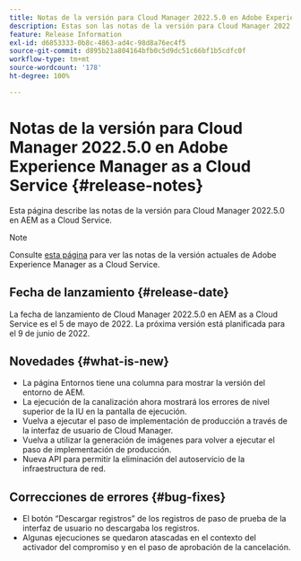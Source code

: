 ```yaml
---
title: Notas de la versión para Cloud Manager 2022.5.0 en Adobe Experience Manager as a Cloud Service
description: Estas son las notas de la versión para Cloud Manager 2022.5.0 en AEM as a Cloud Service.
feature: Release Information
exl-id: d6853333-0b8c-4863-ad4c-98d8a76ec4f5
source-git-commit: d895b21a804164bfb0c5d9dc51c66bf1b5cdfc0f
workflow-type: tm+mt
source-wordcount: '178'
ht-degree: 100%

---
```


# Notas de la versión para Cloud Manager 2022.5.0 en Adobe Experience Manager as a Cloud Service {#release-notes}

Esta página describe las notas de la versión para Cloud Manager 2022.5.0 en AEM as a Cloud Service.

>[!NOTE]
>
>Consulte [esta página](/help/release-notes/release-notes-cloud/release-notes-current.md) para ver las notas de la versión actuales de Adobe Experience Manager as a Cloud Service.

## Fecha de lanzamiento {#release-date}

La fecha de lanzamiento de Cloud Manager 2022.5.0 en AEM as a Cloud Service es el 5 de mayo de 2022. La próxima versión está planificada para el 9 de junio de 2022.

## Novedades {#what-is-new}

* La página Entornos tiene una columna para mostrar la versión del entorno de AEM.
* La ejecución de la canalización ahora mostrará los errores de nivel superior de la IU en la pantalla de ejecución.
* Vuelva a ejecutar el paso de implementación de producción a través de la interfaz de usuario de Cloud Manager.
* Vuelva a utilizar la generación de imágenes para volver a ejecutar el paso de implementación de producción.
* Nueva API para permitir la eliminación del autoservicio de la infraestructura de red.

## Correcciones de errores {#bug-fixes}

* El botón “Descargar registros” de los registros de paso de prueba de la interfaz de usuario no descargaba los registros.
* Algunas ejecuciones se quedaron atascadas en el contexto del activador del compromiso y en el paso de aprobación de la cancelación.
